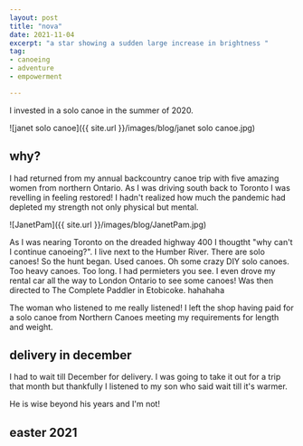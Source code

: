 ```yaml
---
layout: post
title: "nova"
date: 2021-11-04
excerpt: "a star showing a sudden large increase in brightness "
tag:
- canoeing
- adventure
- empowerment

---
```


I invested in a solo canoe in the summer of 2020. 

![janet solo canoe]({{ site.url }}/images/blog/janet solo canoe.jpg)

## why?

I had returned from my annual backcountry canoe trip with five amazing women from northern Ontario. As I was driving south back to Toronto I was revelling in feeling restored! I hadn't realized how much the pandemic had depleted my strength not only physical but mental. 

![JanetPam]({{ site.url }}/images/blog/JanetPam.jpg)

As I was nearing Toronto on the dreaded highway 400 I thougtht "why can't I continue canoeing?". I live next to the Humber River. There are solo canoes! So the hunt began. Used canoes. Oh some crazy DIY solo canoes. Too heavy canoes. Too long. I had permieters you see. I even drove my rental car all the way to London Ontario to see some canoes! Was then directed to The Complete Paddler in Etobicoke. hahahaha

The woman who listened to me really listened! I left the shop having paid for a solo canoe from Northern Canoes meeting my requirements for length and weight.

## delivery in december

I had to wait till December for delivery. I was going to take it out for a trip that month but thankfully I listened to my son who said wait till it's warmer.

He is wise beyond his years and I'm not!

## easter 2021

